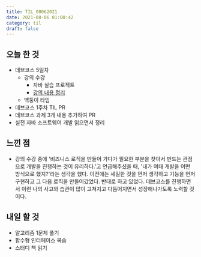 ```yaml
---
title: TIL_08062021
date: 2021-08-06 01:08:42
category: til
draft: false
---
```


## 오늘 한 것

- 데브코스 5일차
  - 강의 수강
    - 자바 실습 프로젝트
    - [강의 내용 정리](https://hwanny.netlify.app/devcourse/(w1d5)-%EC%9E%90%EB%B0%94-%EC%8B%A4%EC%8A%B5-%ED%94%84%EB%A1%9C%EC%A0%9D%ED%8A%B8/)
  - 백둥이 타임
- 데브코스 1주차 TIL PR
- 데브코스 과제 3개 내용 추가하여 PR
- 실전 자바 소프트웨어 개발 읽으면서 정리

## 느낀 점

- 강의 수강 중에 '비즈니스 로직을 만들어 가다가 필요한 부분을 찾아서 만드는 관점으로 개발을 진행하는 것이 유리하다.'고 언급해주셨을 때, '내가 여태 개발을 어떤 방식으로 했지?'라는 생각을 했다. 이전에는 세밀한 것을 먼저 생각하고 기능을 먼저 구현하고 그 다음 로직을 만들어갔었다. 반대로 하고 있었다. 데브코스를 진행하면서 이런 나의 사고와 습관이 많이 고쳐지고 다듬어지면서 성장해나가도록 노력할 것이다.

## 내일 할 것

- 알고리즘 1문제 풀기
- 함수형 인터페이스 복습
- 스터디 책 읽기

